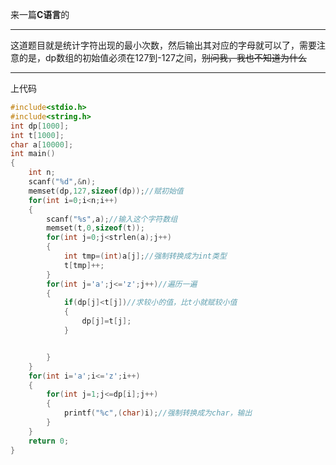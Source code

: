 来一篇**C语言**的



------------


这道题目就是统计字符出现的最小次数，然后输出其对应的字母就可以了，需要注意的是，dp数组的初始值必须在127到-127之间，~~别问我，我也不知道为什么~~


------------
上代码

```c
#include<stdio.h>
#include<string.h>
int dp[1000];
int t[1000];
char a[10000];
int main()
{
	int n;
	scanf("%d",&n);
    memset(dp,127,sizeof(dp));//赋初始值
	for(int i=0;i<n;i++)
	{
		scanf("%s",a);//输入这个字符数组
		memset(t,0,sizeof(t));
		for(int j=0;j<strlen(a);j++)
		{
            int tmp=(int)a[j];//强制转换成为int类型
			t[tmp]++;
		}
		for(int j='a';j<='z';j++)//遍历一遍
		{
            if(dp[j]<t[j])//求较小的值，比t小就赋较小值
            {
                dp[j]=t[j];
            }


		}
	}
	for(int i='a';i<='z';i++)
	{
		for(int j=1;j<=dp[i];j++)
		{
			printf("%c",(char)i);//强制转换成为char，输出
		}
	}
	return 0;
}
```
